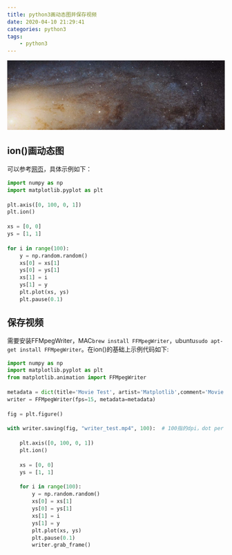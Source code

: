 ```yaml
---
title: python3画动态图并保存视频
date: 2020-04-10 21:29:41
categories: python3
tags: 
    - python3
---
```


![](https://raw.githubusercontent.com/JohnJim0816/blog-figures/master/2020/4/11/python画动态图并保存视频-封面.jpeg)

## ion()画动态图
可以参考[网页](https://www.omegaxyz.com/2018/06/03/python-matplotlib-dynamic-graph/)，具体示例如下：
```python
import numpy as np
import matplotlib.pyplot as plt
 
plt.axis([0, 100, 0, 1])
plt.ion()
 
xs = [0, 0]
ys = [1, 1]
 
for i in range(100):
    y = np.random.random()
    xs[0] = xs[1]
    ys[0] = ys[1]
    xs[1] = i
    ys[1] = y
    plt.plot(xs, ys) 
    plt.pause(0.1)
```
<!-- more -->
## 保存视频
需要安装FFMpegWriter，MAC```brew install FFMpegWriter```，ubuntu```sudo apt-get install FFMpegWriter```。在ion()的基础上示例代码如下:
```python
import numpy as np
import matplotlib.pyplot as plt
from matplotlib.animation import FFMpegWriter

metadata = dict(title='Movie Test', artist='Matplotlib',comment='Movie support!')
writer = FFMpegWriter(fps=15, metadata=metadata)

fig = plt.figure()

with writer.saving(fig, "writer_test.mp4", 100):  # 100指的dpi，dot per inch，表示清晰度

    plt.axis([0, 100, 0, 1])
    plt.ion()
    
    xs = [0, 0]
    ys = [1, 1]
    
    for i in range(100):
        y = np.random.random()
        xs[0] = xs[1]
        ys[0] = ys[1]
        xs[1] = i
        ys[1] = y
        plt.plot(xs, ys)
        plt.pause(0.1)
        writer.grab_frame()
```